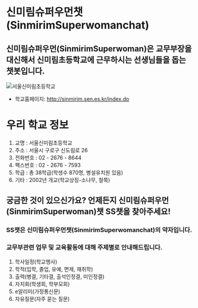 # 신미림슈퍼우먼챗(SinmirimSuperwomanchat)

## 신미림슈퍼우먼(SinmirimSuperwoman)은 교무부장을 대신해서 신미림초등학교에 근무하시는 선생님들을 돕는 챗봇입니다.

![서울신미림초등학교](https://user-images.githubusercontent.com/81283008/118608543-c3cfa280-b7f4-11eb-8098-00584081914d.JPG)

* 학교홈페이지: <http://sinmirim.sen.es.kr/index.do>

# 우리 학교 정보

1. 교명 : 서울신미림초등학교
2. 주소 : 서울시 구로구 신도림로 26
3. 전화번호 : 02 - 2676 - 8644
4. 팩스번호 : 02 - 2676 - 7593
5. 학급 : 총 38학급(학생수 870명, 병설유치원 있음)
6. 기타 : 2002년 개교(학교상징-소나무, 철쭉)

## 궁금한 것이 있으신가요? 언제든지 신미림슈퍼우먼(SinmirimSuperwoman)챗 **SS챗**을 찾아주세요!

### SS챗은 신미림슈퍼우먼챗(SinmirimSuperwomanchat)의 약자입니다. 
### 교무부관련 업무 및 교육활동에 대해 주제별로 안내해드립니다. 

1. 학사일정(학교행사)
2. 학적(입학, 졸업, 유예, 면제, 재취학)
3. 출력(병결, 기타결, 출석인정결, 미인정결)
4. 자치회(학생회, 학부모회)
5. e알리미(가정통신문)
6. 자유질문(자주 묻는 질문)

